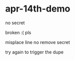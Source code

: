 # apr-14th-demo

no secret

broken :(
pls


   


misplace line no
remove secret

try again to trigger the dupe
